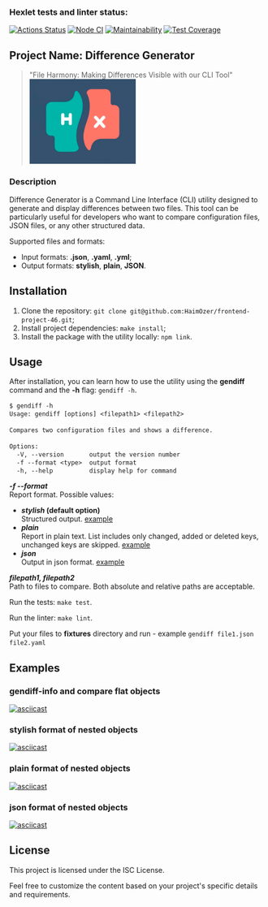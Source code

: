 ### Hexlet tests and linter status:

[![Actions Status](https://github.com/HaimOzer/frontend-project-46/actions/workflows/hexlet-check.yml/badge.svg)](https://github.com/HaimOzer/frontend-project-46/actions)
[![Node CI](https://github.com/HaimOzer/frontend-project-46/actions/workflows/main.yml/badge.svg)](https://github.com/HaimOzer/frontend-project-46/actions/workflows/main.yml)
[![Maintainability](https://api.codeclimate.com/v1/badges/6cccef303005f710685b/maintainability)](https://codeclimate.com/github/HaimOzer/frontend-project-46/maintainability)
[![Test Coverage](https://api.codeclimate.com/v1/badges/6cccef303005f710685b/test_coverage)](https://codeclimate.com/github/HaimOzer/frontend-project-46/test_coverage)

## Project Name: Difference Generator

> "File Harmony: Making Differences Visible with our CLI Tool"
> <img src="src/img/gendiffLogo1.png" alt="project's logo" width=45% height=30%>

### Description

Difference Generator is a Command Line Interface (CLI) utility designed to generate and display differences between two files. This tool can be particularly useful for developers who want to compare configuration files, JSON files, or any other structured data.

Supported files and formats:

- Input formats: **.json**, **.yaml**, **.yml**;
- Output formats: **stylish**, **plain**, **JSON**.

## Installation

1. Clone the repository: `git clone git@github.com:HaimOzer/frontend-project-46.git`;
2. Install project dependencies: `make install`;
3. Install the package with the utility locally: `npm link`.

## Usage

After installation, you can learn how to use the utility using the **gendiff** command and the **-h** flag: `gendiff -h`.

```
$ gendiff -h
Usage: gendiff [options] <filepath1> <filepath2>

Compares two configuration files and shows a difference.

Options:
  -V, --version       output the version number
  -f --format <type>  output format
  -h, --help          display help for command
```

**_-f --format_**  
 Report format. Possible values:

- **_stylish_ (default option)**  
  Structured output. [example](#stylish-format-of-nested-objects)
- **_plain_**  
  Report in plain text. List includes only changed, added or deleted keys, unchanged keys are skipped. [example](#plain-format-of-nested-objects)
- **_json_**  
  Output in json format. [example](#json-format-of-nested-objects)

**_filepath1, filepath2_**  
 Path to files to compare. Both absolute and relative paths are acceptable.

Run the tests: `make test`.

Run the linter: `make lint`.

Put your files to **fixtures** directory and run - example `gendiff file1.json file2.yaml`

## Examples

### gendiff-info and compare flat objects

[![asciicast](https://asciinema.org/a/631850.svg)](https://asciinema.org/a/631850)

### stylish format of nested objects

[![asciicast](https://asciinema.org/a/631852.svg)](https://asciinema.org/a/631852)

### plain format of nested objects

[![asciicast](https://asciinema.org/a/631853.svg)](https://asciinema.org/a/631853)

### json format of nested objects

[![asciicast](https://asciinema.org/a/631854.svg)](https://asciinema.org/a/631854)

## License

This project is licensed under the ISC License.

Feel free to customize the content based on your project's specific details and requirements.

